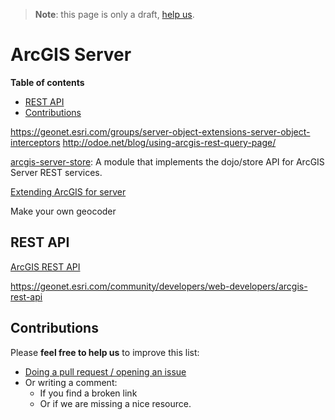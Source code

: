 > **Note**: this page is only a draft, [help us](#contributions).
# ArcGIS Server
<!-- START doctoc generated TOC please keep comment here to allow auto update -->
<!-- DON'T EDIT THIS SECTION, INSTEAD RE-RUN doctoc TO UPDATE -->
**Table of contents**

- [REST API](#rest-api)
- [Contributions](#contributions)

<!-- END doctoc generated TOC please keep comment here to allow auto update -->



https://geonet.esri.com/groups/server-object-extensions-server-object-interceptors
http://odoe.net/blog/using-arcgis-rest-query-page/

[arcgis-server-store](https://github.com/thollingshead/arcgis-server-store):
A module that implements the dojo/store API for ArcGIS Server REST services.

[Extending ArcGIS for server](http://www.esri.com/videos/watch?videoid=5068&channelid=LegacyVideo&isLegacy=true&title=extending-arcgis-for-server)

Make your own geocoder

## REST API
[ArcGIS REST API](../../../open-specifications/arcgis-rest-api/README.md)


https://geonet.esri.com/community/developers/web-developers/arcgis-rest-api

## Contributions
Please **feel free to help us** to improve this list:

* [Doing a pull request / opening an issue](https://github.com/hhkaos/awesome-arcgis#contributions)
* Or writing a comment:
  * If you find a broken link
  * Or if we are missing a nice resource.
